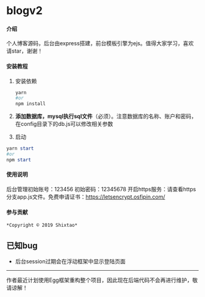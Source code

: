 # blogv2

#### 介绍
个人博客源码，后台由express搭建，前台模板引擎为ejs。值得大家学习，喜欢请star，谢谢！

#### 安装教程

1. 安装依赖

   ```powershell
   yarn
   #or
   npm install
   ```

   

2. **添加数据库，mysql执行sql文件**（必须）。注意数据库的名称、账户和密码，在config目录下的db.js可以修改相关参数

3.  启动

   ```powershell
   yarn start
   #or
   npm start
   ```

   

#### 使用说明

  后台管理初始账号：123456  初始密码：12345678
  开启https服务：请查看https分支app.js文件。免费申请证书：https://letsencrypt.osfipin.com/

#### 参与贡献

    *Copyright © 2019 Shixtao*

## 已知bug
+   后台session过期会在浮动框架中显示登陆页面 



------

作者最近计划使用Egg框架重构整个项目，因此现在后端代码不会再进行维护，敬请谅解！